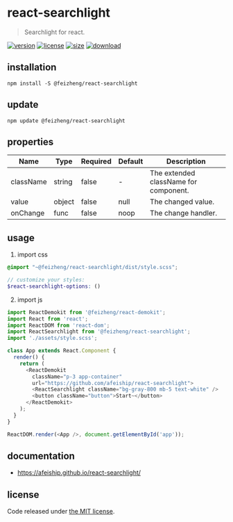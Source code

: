# react-searchlight
> Searchlight for react.

[![version][version-image]][version-url]
[![license][license-image]][license-url]
[![size][size-image]][size-url]
[![download][download-image]][download-url]

## installation
```shell
npm install -S @feizheng/react-searchlight
```

## update
```shell
npm update @feizheng/react-searchlight
```

## properties
| Name      | Type   | Required | Default | Description                           |
| --------- | ------ | -------- | ------- | ------------------------------------- |
| className | string | false    | -       | The extended className for component. |
| value     | object | false    | null    | The changed value.                    |
| onChange  | func   | false    | noop    | The change handler.                   |


## usage
1. import css
  ```scss
  @import "~@feizheng/react-searchlight/dist/style.scss";

  // customize your styles:
  $react-searchlight-options: ()
  ```
2. import js
  ```js
  import ReactDemokit from '@feizheng/react-demokit';
  import React from 'react';
  import ReactDOM from 'react-dom';
  import ReactSearchlight from '@feizheng/react-searchlight';
  import './assets/style.scss';

  class App extends React.Component {
    render() {
      return (
        <ReactDemokit
          className="p-3 app-container"
          url="https://github.com/afeiship/react-searchlight">
          <ReactSearchlight className="bg-gray-800 mb-5 text-white" />
          <button className="button">Start~</button>
        </ReactDemokit>
      );
    }
  }

  ReactDOM.render(<App />, document.getElementById('app'));

  ```

## documentation
- https://afeiship.github.io/react-searchlight/


## license
Code released under [the MIT license](https://github.com/afeiship/react-searchlight/blob/master/LICENSE.txt).

[version-image]: https://img.shields.io/npm/v/@feizheng/react-searchlight
[version-url]: https://npmjs.org/package/@feizheng/react-searchlight

[license-image]: https://img.shields.io/npm/l/@feizheng/react-searchlight
[license-url]: https://github.com/afeiship/react-searchlight/blob/master/LICENSE.txt

[size-image]: https://img.shields.io/bundlephobia/minzip/@feizheng/react-searchlight
[size-url]: https://github.com/afeiship/react-searchlight/blob/master/dist/react-searchlight.min.js

[download-image]: https://img.shields.io/npm/dm/@feizheng/react-searchlight
[download-url]: https://www.npmjs.com/package/@feizheng/react-searchlight
